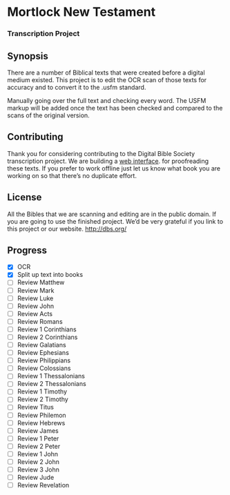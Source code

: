 # Mortlock New Testament
### Transcription Project

## Synopsis

There are a number of Biblical texts that were created before a digital medium existed. This project is to edit the OCR scan of those texts for accuracy and to convert it to the .usfm standard.

Manually going over the full text and checking every word.
The USFM markup will be added once the text has been checked and compared to the scans of the original version.

## Contributing

Thank you for considering contributing to the Digital Bible Society transcription project. We are building a [web interface](http://dbs.org/bibles/transcriptions/). for proofreading these texts. If you prefer to work offline just let us know what book you are working on so that there’s no duplicate effort.

## License

All the Bibles that we are scanning and editing are in the public domain. If you are going to use the finished project. We’d be very grateful if you link to this project or our website. http://dbs.org/

## Progress

- [x] OCR
- [x] Split up text into books
- [ ] Review Matthew
- [ ] Review Mark
- [ ] Review Luke
- [ ] Review John
- [ ] Review Acts
- [ ] Review Romans
- [ ] Review 1 Corinthians
- [ ] Review 2 Corinthians
- [ ] Review Galatians
- [ ] Review Ephesians
- [ ] Review Philippians
- [ ] Review Colossians
- [ ] Review 1 Thessalonians
- [ ] Review 2 Thessalonians
- [ ] Review 1 Timothy
- [ ] Review 2 Timothy
- [ ] Review Titus
- [ ] Review Philemon
- [ ] Review Hebrews
- [ ] Review James
- [ ] Review 1 Peter
- [ ] Review 2 Peter
- [ ] Review 1 John
- [ ] Review 2 John
- [ ] Review 3 John
- [ ] Review Jude
- [ ] Review Revelation
